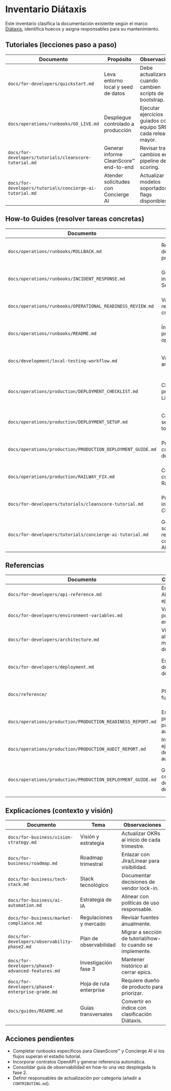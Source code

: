 # Inventario Diátaxis

Este inventario clasifica la documentación existente según el marco [Diátaxis](https://diataxis.fr/start-here/), identifica huecos y asigna responsables para su mantenimiento.

## Tutoriales (lecciones paso a paso)

| Documento                                                | Propósito                               | Observaciones                                                  |
| -------------------------------------------------------- | --------------------------------------- | -------------------------------------------------------------- |
| `docs/for-developers/quickstart.md`                      | Leva entorno local y seed de datos      | Debe actualizarse cuando cambien scripts de bootstrap.         |
| `docs/operations/runbooks/GO_LIVE.md`                    | Despliegue controlado a producción      | Ejecutar ejercicios guiados con equipo SRE cada release mayor. |
| `docs/for-developers/tutorials/cleanscore-tutorial.md`   | Generar informe CleanScore™ end-to-end | Revisar tras cambios en pipeline de scoring.                   |
| `docs/for-developers/tutorials/concierge-ai-tutorial.md` | Atender solicitudes con Concierge AI    | Actualizar modelos soportados y flags disponibles.             |

## How-to Guides (resolver tareas concretas)

| Documento                                                   | Tarea                                              | Observaciones                                          |
| ----------------------------------------------------------- | -------------------------------------------------- | ------------------------------------------------------ |
| `docs/operations/runbooks/ROLLBACK.md`                      | Revertir despliegues problemáticos                 | Mantener sincronizado con scripts de Railway/Vercel.   |
| `docs/operations/runbooks/INCIDENT_RESPONSE.md`             | Gestionar incidentes Sev1–Sev3                     | Añadir ejemplos de plantillas para status page.        |
| `docs/operations/runbooks/OPERATIONAL_READINESS_REVIEW.md`  | Validar releases críticos                          | Incluir checklist automatizable en GitHub Actions.     |
| `docs/operations/runbooks/README.md`                        | Índice de procedimientos operativos                | Debe enlazar a futuras guías de soporte L1/L2.         |
| `docs/development/local-testing-workflow.md`                | Validar código antes de push                       | Añadir sección para pruebas E2E cuando se automaticen. |
| `docs/operations/production/DEPLOYMENT_CHECKLIST.md`        | Checklist previo a Go-Live                         | Integrar campos para evidencias (links a dashboards).  |
| `docs/operations/production/DEPLOYMENT_SETUP.md`            | Cargar secretos y tokens                           | Añadir ejemplos de rotación automatizada.              |
| `docs/operations/production/PRODUCTION_DEPLOYMENT_GUIDE.md` | Procedimiento completo de despliegue               | Revisar contra nuevos pipelines CI/CD.                 |
| `docs/operations/production/RAILWAY_FIX.md`                 | Corregir configuración Railway                     | Evaluar migración a guía general de plataformas.       |
| `docs/for-developers/tutorials/cleanscore-tutorial.md`      | Publicar informes CleanScore™                     | Añadir sección específica para operadores de campo.    |
| `docs/for-developers/tutorials/concierge-ai-tutorial.md`    | Gestionar solicitudes recurrentes con Concierge AI | Documentar escenarios de escalamiento a humanos.       |

## Referencias

| Documento                                                   | Contenido                               | Observaciones                                                 |
| ----------------------------------------------------------- | --------------------------------------- | ------------------------------------------------------------- |
| `docs/for-developers/api-reference.md`                      | Endpoints API y ejemplos                | Añadir contrato OpenAPI exportable.                           |
| `docs/for-developers/environment-variables.md`              | Variables por entorno                   | Mantener sincronizado con Terraform/secretos.                 |
| `docs/for-developers/architecture.md`                       | Vistas de alto nivel y modelos de datos | Agregar enlaces a diagramas actualizados automáticamente.     |
| `docs/for-developers/deployment.md`                         | Estrategias de despliegue               | Incluir sección de versionado de documentación (mike).        |
| `docs/reference/`                                           | Plantillas y fuentes                    | Revisar permisos y licencias al importar materiales externos. |
| `docs/operations/production/PRODUCTION_READINESS_REPORT.md` | Estado del proyecto para auditorías     | Añadir métricas medibles (MTTR, error budget).                |
| `docs/operations/production/PRODUCTION_AUDIT_REPORT.md`     | Informe ejecutivo de auditoría          | Sincronizar con KPIs de negocio.                              |
| `docs/operations/production/PRODUCTION_DEPLOYMENT_GUIDE.md` | Guía completa de despliegue             | Duplicado parcial con how-to: mantener secciones de contexto. |

## Explicaciones (contexto y visión)

| Documento                                         | Tema                    | Observaciones                                             |
| ------------------------------------------------- | ----------------------- | --------------------------------------------------------- |
| `docs/for-business/vision-strategy.md`            | Visión y estrategia     | Actualizar OKRs al inicio de cada trimestre.              |
| `docs/for-business/roadmap.md`                    | Roadmap trimestral      | Enlazar con Jira/Linear para visibilidad.                 |
| `docs/for-business/tech-stack.md`                 | Stack tecnológico       | Documentar decisiones de vendor lock-in.                  |
| `docs/for-business/ai-automation.md`              | Estrategia de IA        | Alinear con políticas de uso responsable.                 |
| `docs/for-business/market-compliance.md`          | Regulaciones y mercado  | Revisar fuentes anualmente.                               |
| `docs/for-developers/observability-phase2.md`     | Plan de observabilidad  | Migrar a sección de tutorial/how-to cuando se implemente. |
| `docs/for-developers/phase3-advanced-features.md` | Investigación fase 3    | Mantener histórico al cerrar epics.                       |
| `docs/for-developers/phase4-enterprise-grade.md`  | Hoja de ruta enterprise | Requiere dueño de producto para priorizar.                |
| `docs/guides/README.md`                           | Guías transversales     | Convertir en índice con clasificación Diátaxis.           |

## Acciones pendientes

- Completar runbooks específicos para CleanScore™ y Concierge AI si los flujos superan el estadio tutorial.
- Incorporar contratos OpenAPI y generar referencia automática.
- Consolidar guía de observabilidad en how-to una vez desplegada la fase 2.
- Definir responsables de actualización por categoría (añadir a `CONTRIBUTING.md`).
